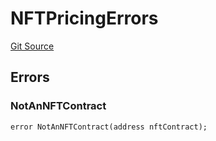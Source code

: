 # NFTPricingErrors
[Git Source](https://github.com/thrackle-io/rules-engine/blob/eddb7b007d5e1a45b26b48a2e20785ba6487ee41/src/common/IErrors.sol)


## Errors
### NotAnNFTContract

```solidity
error NotAnNFTContract(address nftContract);
```

